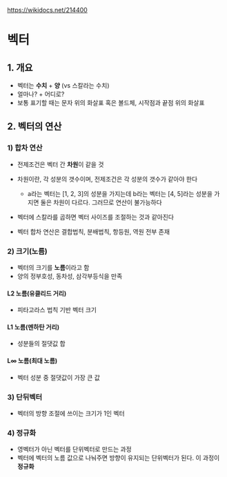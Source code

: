 https://wikidocs.net/214400

# 벡터

## 1. 개요

- 벡터는 **수치** + **양** (vs 스칼라는 수치)
- 얼마나? + 어디로?
- 보통 표기할 때는 문자 위의 화살표 혹은 볼드체, 시작점과 끝점 위의 화살표

## 2. 벡터의 연산

### 1) 합차 연산

- 전제조건은 벡터 간 **차원**이 같을 것
- 차원이란, 각 성분의 갯수이며, 전제조건은 각 성분의 갯수가 같아야 한다

  - a라는 벡터는 [1, 2, 3]의 성분을 가지는데 b라는 벡터는 [4, 5]라는 성분을 가지면 둘은 차원이 다르다. 그러므로 연산이 불가능하다
- 벡터에 스칼라를 곱하면 벡터 사이즈를 조절하는 것과 같아진다
- 벡터 합차 연산은 결합법칙, 분배법칙, 항등원, 역원 전부 존재

### 2) 크기(노름)

- 벡터의 크기를 **노름**이라고 함
- 양의 정부호성, 동차성, 삼각부등식을 만족

#### L2 노름(유클리드 거리)

- 피타고라스 법칙 기반 벡터 크기

#### L1 노름(멘하탄 거리)

- 성분들의 절댓값 합

#### L∞ 노름(최대 노름)

- 벡터 성분 중 절댓값이 가장 큰 값

### 3) 단뒤벡터
- 벡터의 방향 조절에 쓰이는 크기가 1인 벡터
### 4) 정규화
- 영벡터가 아닌 벡터를 단위벡터로 만드는 과정
- 벡터에 벡터의 노름 값으로 나눠주면 방향이 유지되는 단위벡터가 된다. 이 과정이 **정규화**